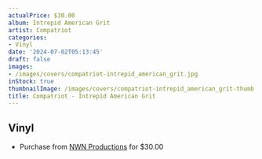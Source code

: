 ```yaml
---
actualPrice: $30.00
album: Intrepid American Grit
artist: Compatriot
categories:
- Vinyl
date: '2024-07-02T05:13:45'
draft: false
images:
- /images/covers/compatriot-intrepid_american_grit.jpg
inStock: true
thumbnailImage: /images/covers/compatriot-intrepid_american_grit-thumb.jpg
title: Compatriot - Intrepid American Grit
---
```


## Vinyl
* Purchase from [NWN Productions](http://shop.nwnprod.com/index.php?route=product/product&path=75&product_id=51708&sort=pd.name&order=ASC) for $30.00

